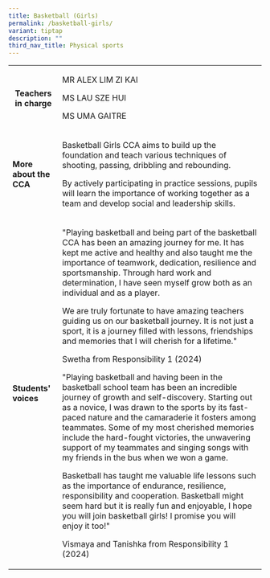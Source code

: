 ```yaml
---
title: Basketball (Girls)
permalink: /basketball-girls/
variant: tiptap
description: ""
third_nav_title: Physical sports
---
```

<p></p>
<table style="minWidth: 50px">
<colgroup>
<col>
<col>
</colgroup>
<tbody>
<tr>
<th rowspan="1" colspan="1">
<p><strong>Teachers in charge</strong>
</p>
<p></p>
</th>
<td rowspan="1" colspan="1">
<p>MR ALEX LIM ZI KAI</p>
<p>MS LAU SZE HUI</p>
<p>MS UMA GAITRE</p>
</td>
</tr>
<tr>
<td rowspan="1" colspan="1">
<p><strong>More about the CCA</strong>
</p>
</td>
<td rowspan="1" colspan="1">
<p>Basketball Girls CCA aims to build up the foundation and teach various
techniques of shooting, passing, dribbling and rebounding.</p>
<p></p>
<p>By actively participating in practice sessions, pupils will learn the
importance of working together as a team and develop social and leadership
skills.</p>
</td>
</tr>
<tr>
<td rowspan="1" colspan="1">
<p><strong>Students' voices</strong>
</p>
</td>
<td rowspan="1" colspan="1">
<p>"Playing basketball and being part of the basketball CCA has been an amazing
journey for me. It has kept me active and healthy and also taught me the
importance of teamwork, dedication, resilience and sportsmanship. Through
hard work and determination, I have seen myself grow both as an individual
and as a player.</p>
<p></p>
<p>We are truly fortunate to have amazing teachers guiding us on our basketball
journey. It is not just a sport, it is a journey filled with lessons, friendships
and memories that I will cherish for a lifetime."
<br>
</p>
<p>Swetha from Responsibility 1 (2024)</p>
<p></p>
<p>"Playing basketball and having been in the basketball school team has
been an incredible journey of growth and self-discovery. Starting out as
a novice, I was drawn to the sports by its fast-paced nature and the camaraderie
it fosters among teammates. Some of my most cherished memories include
the hard-fought victories, the unwavering support of my teammates and singing
songs with my friends in the bus when we won a game.</p>
<p></p>
<p>Basketball has taught me valuable life lessons such as the importance
of endurance, resilience, responsibility and cooperation. Basketball might
seem hard but it is really fun and enjoyable, I hope you will join basketball
girls! I promise you will enjoy it too!"</p>
<p></p>
<p>Vismaya and Tanishka from Responsibility 1 (2024)</p>
</td>
</tr>
</tbody>
</table>
<p></p>